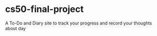 # cs50-final-project

A To-Do and Diary site to track your progress and record your thoughts about day
